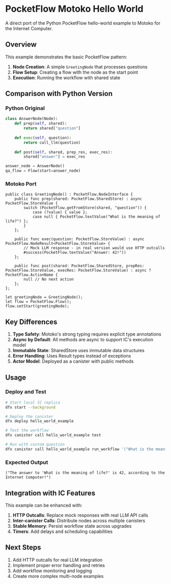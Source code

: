 # PocketFlow Motoko Hello World

A direct port of the Python PocketFlow hello-world example to Motoko for the Internet Computer.

## Overview

This example demonstrates the basic PocketFlow pattern:
1. **Node Creation**: A simple `GreetingNode` that processes questions
2. **Flow Setup**: Creating a flow with the node as the start point
3. **Execution**: Running the workflow with shared state

## Comparison with Python Version

### Python Original
```python
class AnswerNode(Node):
    def prep(self, shared):
        return shared["question"]
    
    def exec(self, question):
        return call_llm(question)
    
    def post(self, shared, prep_res, exec_res):
        shared["answer"] = exec_res

answer_node = AnswerNode()
qa_flow = Flow(start=answer_node)
```

### Motoko Port
```motoko
public class GreetingNode() : PocketFlow.NodeInterface {
    public func prep(shared: PocketFlow.SharedStore) : async PocketFlow.StoreValue {
        switch (PocketFlow.getFromStore(shared, "question")) {
            case (?value) { value };
            case null { PocketFlow.textValue("What is the meaning of life?") };
        }
    };
    
    public func exec(question: PocketFlow.StoreValue) : async PocketFlow.NodeResult<PocketFlow.StoreValue> {
        // Mock LLM response - in real version would use HTTP outcalls
        #success(PocketFlow.textValue("Answer: 42!"))
    };
    
    public func post(shared: PocketFlow.SharedStore, prepRes: PocketFlow.StoreValue, execRes: PocketFlow.StoreValue) : async ?PocketFlow.ActionName {
        null // No next action
    };
};

let greetingNode = GreetingNode();
let flow = PocketFlow.Flow();
flow.setStart(greetingNode);
```

## Key Differences

1. **Type Safety**: Motoko's strong typing requires explicit type annotations
2. **Async by Default**: All methods are async to support IC's execution model
3. **Immutable State**: SharedStore uses immutable data structures
4. **Error Handling**: Uses Result types instead of exceptions
5. **Actor Model**: Deployed as a canister with public methods

## Usage

### Deploy and Test
```bash
# Start local IC replica
dfx start --background

# Deploy the canister
dfx deploy hello_world_example

# Test the workflow
dfx canister call hello_world_example test

# Run with custom question
dfx canister call hello_world_example run_workflow '("What is the meaning of life?")'
```

### Expected Output
```
("The answer to 'What is the meaning of life?' is 42, according to the Internet Computer!")
```

## Integration with IC Features

This example can be enhanced with:

1. **HTTP Outcalls**: Replace mock responses with real LLM API calls
2. **Inter-canister Calls**: Distribute nodes across multiple canisters
3. **Stable Memory**: Persist workflow state across upgrades
4. **Timers**: Add delays and scheduling capabilities

## Next Steps

1. Add HTTP outcalls for real LLM integration
2. Implement proper error handling and retries
3. Add workflow monitoring and logging
4. Create more complex multi-node examples